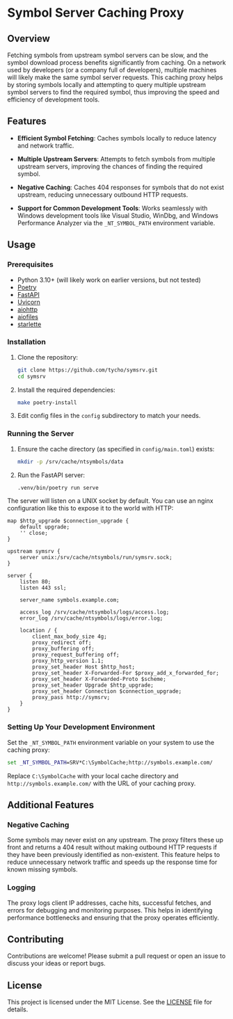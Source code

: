 # Symbol Server Caching Proxy

## Overview

Fetching symbols from upstream symbol servers can be slow, and the symbol
download process benefits significantly from caching. On a network used by
developers (or a company full of developers), multiple machines will likely
make the same symbol server requests. This caching proxy helps by storing
symbols locally and attempting to query multiple upstream symbol servers to
find the required symbol, thus improving the speed and efficiency of
development tools.

## Features

- **Efficient Symbol Fetching**: Caches symbols locally to reduce latency and
  network traffic.

- **Multiple Upstream Servers**: Attempts to fetch symbols from multiple
  upstream servers, improving the chances of finding the required symbol.

- **Negative Caching**: Caches 404 responses for symbols that do not exist
  upstream, reducing unnecessary outbound HTTP requests.

- **Support for Common Development Tools**: Works seamlessly with Windows
  development tools like Visual Studio, WinDbg, and Windows Performance Analyzer
  via the `_NT_SYMBOL_PATH` environment variable.

## Usage

### Prerequisites

- Python 3.10+ (will likely work on earlier versions, but not tested)
- [Poetry](https://pypi.org/project/poetry/)
- [FastAPI](https://pypi.org/project/fastapi/)
- [Uvicorn](https://pypi.org/project/uvicorn/)
- [aiohttp](https://pypi.org/project/aiohttp/)
- [aiofiles](https://pypi.org/project/aiofiles/)
- [starlette](https://pypi.org/project/starlette/)

### Installation

1. Clone the repository:
   ```sh
   git clone https://github.com/tycho/symsrv.git
   cd symsrv
   ```

2. Install the required dependencies:
   ```sh
   make poetry-install
   ```

3. Edit config files in the `config` subdirectory to match your needs.

### Running the Server

1. Ensure the cache directory (as specified in `config/main.toml`) exists:
   ```sh
   mkdir -p /srv/cache/ntsymbols/data
   ```

2. Run the FastAPI server:
   ```sh
   .venv/bin/poetry run serve
   ```

The server will listen on a UNIX socket by default. You can use an nginx
configuration like this to expose it to the world with HTTP:

```nginx
map $http_upgrade $connection_upgrade {
    default upgrade;
    '' close;
}

upstream symsrv {
    server unix:/srv/cache/ntsymbols/run/symsrv.sock;
}

server {
    listen 80;
    listen 443 ssl;

    server_name symbols.example.com;

    access_log /srv/cache/ntsymbols/logs/access.log;
    error_log /srv/cache/ntsymbols/logs/error.log;

    location / {
        client_max_body_size 4g;
        proxy_redirect off;
        proxy_buffering off;
        proxy_request_buffering off;
        proxy_http_version 1.1;
        proxy_set_header Host $http_host;
        proxy_set_header X-Forwarded-For $proxy_add_x_forwarded_for;
        proxy_set_header X-Forwarded-Proto $scheme;
        proxy_set_header Upgrade $http_upgrade;
        proxy_set_header Connection $connection_upgrade;
        proxy_pass http://symsrv;
    }
}
```

### Setting Up Your Development Environment

Set the `_NT_SYMBOL_PATH` environment variable on your system to use the
caching proxy:

```cmd
set _NT_SYMBOL_PATH=SRV*C:\SymbolCache;http://symbols.example.com/
```

Replace `C:\SymbolCache` with your local cache directory and
`http://symbols.example.com/` with the URL of your caching proxy.

## Additional Features

### Negative Caching

Some symbols may never exist on any upstream. The proxy filters these up front
and returns a 404 result without making outbound HTTP requests if they have
been previously identified as non-existent. This feature helps to reduce
unnecessary network traffic and speeds up the response time for known missing
symbols.

### Logging

The proxy logs client IP addresses, cache hits, successful fetches, and errors
for debugging and monitoring purposes. This helps in identifying performance
bottlenecks and ensuring that the proxy operates efficiently.

## Contributing

Contributions are welcome! Please submit a pull request or open an issue to
discuss your ideas or report bugs.

## License

This project is licensed under the MIT License. See the [LICENSE](LICENSE) file
for details.
